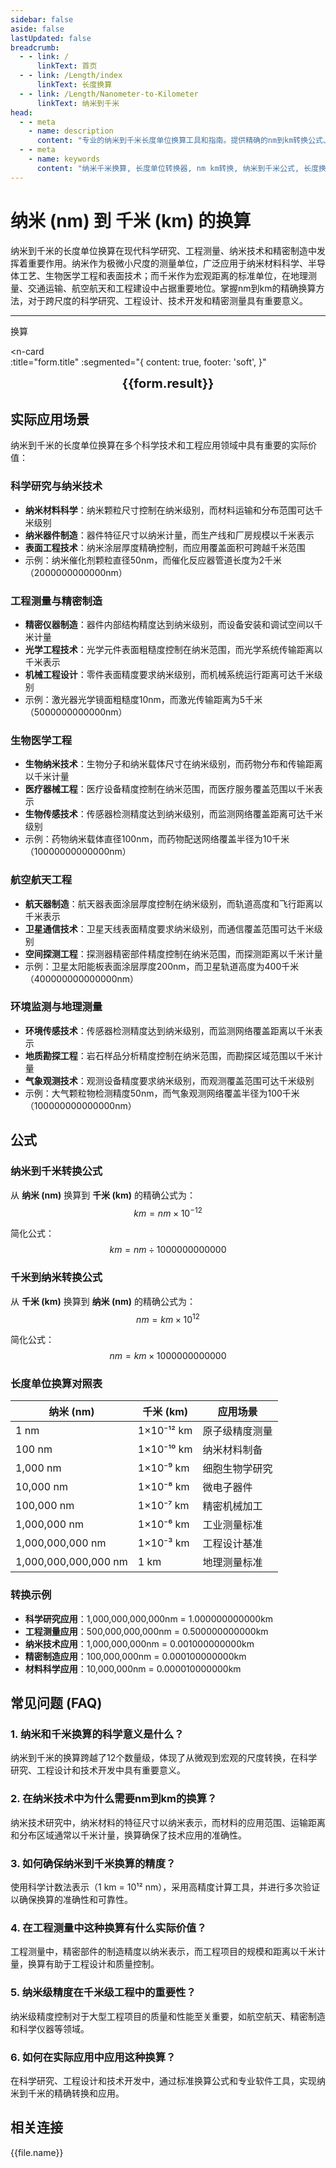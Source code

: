 ```yaml
---
sidebar: false
aside: false
lastUpdated: false
breadcrumb:
  - - link: /
      linkText: 首页
  - - link: /Length/index
      linkText: 长度换算
  - - link: /Length/Nanometer-to-Kilometer
      linkText: 纳米到千米
head:
  - - meta
    - name: description
      content: "专业的纳米到千米长度单位换算工具和指南。提供精确的nm到km转换公式、实际应用场景和详细计算示例。适用于科学研究、工程测量、纳米技术和精密制造等领域的长度单位转换需求。"
  - - meta
    - name: keywords
      content: "纳米千米换算, 长度单位转换器, nm km转换, 纳米到千米公式, 长度换算表, 单位转换工具, 纳米千米计算器, 科学计量单位, 工程测量换算, 纳米技术应用, 精密制造测量, 长度单位对照表, 纳米千米转换器, 距离单位换算, 长度计算工具"
---
```

# 纳米 (nm) 到 千米 (km) 的换算

纳米到千米的长度单位换算在现代科学研究、工程测量、纳米技术和精密制造中发挥着重要作用。纳米作为极微小尺度的测量单位，广泛应用于纳米材料科学、半导体工艺、生物医学工程和表面技术；而千米作为宏观距离的标准单位，在地理测量、交通运输、航空航天和工程建设中占据重要地位。掌握nm到km的精确换算方法，对于跨尺度的科学研究、工程设计、技术开发和精密测量具有重要意义。

---
<script setup>
import { onMounted, reactive, inject, ref } from 'vue'
import { NButton, NForm, NFormItem, NInput, NInputNumber, NSelect, NCard, useMessage,NGrid ,NGi } from 'naive-ui'
import { defineClientComponent } from 'vitepress'
import { Length } from '../../files';
const seoKey = ['单位转换器','单位换算','长度单位转换器','长度单位转换','尺寸换算','长度单位换算','长度单位换算表','纳米千米','纳米和千米','纳米单位','一纳米等于多少千米','纳米到千米换算','nm km','纳米和千米的换算单位','纳米千米转换','km是什么单位','纳米和千米','纳米换算','nm','千米单位','长度换算公式','纳米转千米','千米换算','纳米计算器','千米计算器','长度单位','纳米到千米公式','千米转换器','纳米千米对照表','长度转换','单位换算表','纳米千米换算器','千米长度','纳米长度','长度计算','单位转换公式','纳米千米计算','长度换算器','千米单位换算','纳米单位换算','长度单位转换表','纳米千米转换表']
const convert = inject('convert')

const form = reactive({
  number: null,
  result: '',
  title: '纳米 (nm) 到 千米 (km) 的换算'
})

const convertHandler = () => {
  if (form.number !== null && !isNaN(form.number)) {
    const convertedValue = parseFloat(form.number) / 1000000000000
    form.result = `${form.number}nm = ${convertedValue.toFixed(12)}km`
  } else {
    form.result = '请输入有效的数值。'
  }
}
</script>

<n-form size="large" :model="form">
  <n-form-item label="纳米 (nm)">
    <n-input-number v-model:value="form.number" placeholder="输入纳米" style="width: 100%" />
  </n-form-item>
  <n-form-item>
    <n-button type="info" @click="convertHandler" block>换算</n-button>
  </n-form-item>
</n-form>

<n-card  
  :title="form.title"
  :segmented="{
    content: true,
    footer: 'soft',
  }"
>
  <div  style="text-align:center;font-size:20px;">
    <strong>{{form.result}}</strong>
  </div>
    <template #footer>
    <div>
      <span v-for="item of seoKey">{{item}}，</span>
    </div>
  </template>
</n-card>

## 实际应用场景

纳米到千米的长度单位换算在多个科学技术和工程应用领域中具有重要的实际价值：

### 科学研究与纳米技术
- **纳米材料科学**：纳米颗粒尺寸控制在纳米级别，而材料运输和分布范围可达千米级别
- **纳米器件制造**：器件特征尺寸以纳米计量，而生产线和厂房规模以千米表示
- **表面工程技术**：纳米涂层厚度精确控制，而应用覆盖面积可跨越千米范围
- 示例：纳米催化剂颗粒直径50nm，而催化反应器管道长度为2千米（2000000000000nm）

### 工程测量与精密制造
- **精密仪器制造**：器件内部结构精度达到纳米级别，而设备安装和调试空间以千米计量
- **光学工程技术**：光学元件表面粗糙度控制在纳米范围，而光学系统传输距离以千米表示
- **机械工程设计**：零件表面精度要求纳米级别，而机械系统运行距离可达千米级别
- 示例：激光器光学镜面粗糙度10nm，而激光传输距离为5千米（5000000000000nm）

### 生物医学工程
- **生物纳米技术**：生物分子和纳米载体尺寸在纳米级别，而药物分布和传输距离以千米计量
- **医疗器械工程**：医疗设备精度控制在纳米范围，而医疗服务覆盖范围以千米表示
- **生物传感技术**：传感器检测精度达到纳米级别，而监测网络覆盖距离可达千米级别
- 示例：药物纳米载体直径100nm，而药物配送网络覆盖半径为10千米（10000000000000nm）

### 航空航天工程
- **航天器制造**：航天器表面涂层厚度控制在纳米级别，而轨道高度和飞行距离以千米表示
- **卫星通信技术**：卫星天线表面精度要求纳米级别，而通信覆盖范围可达千米级别
- **空间探测工程**：探测器精密部件精度控制在纳米范围，而探测距离以千米计量
- 示例：卫星太阳能板表面涂层厚度200nm，而卫星轨道高度为400千米（400000000000000nm）

### 环境监测与地理测量
- **环境传感技术**：传感器检测精度达到纳米级别，而监测网络覆盖距离以千米表示
- **地质勘探工程**：岩石样品分析精度控制在纳米范围，而勘探区域范围以千米计量
- **气象观测技术**：观测设备精度要求纳米级别，而观测覆盖范围可达千米级别
- 示例：大气颗粒物检测精度50nm，而气象观测网络覆盖半径为100千米（100000000000000nm）

## 公式

### 纳米到千米转换公式
从 **纳米 (nm)** 换算到 **千米 (km)** 的精确公式为：
$$ km = nm \times 10^{-12} $$

简化公式：
$$ km = nm \div 1000000000000 $$

### 千米到纳米转换公式
从 **千米 (km)** 换算到 **纳米 (nm)** 的精确公式为：
$$ nm = km \times 10^{12} $$

简化公式：
$$ nm = km \times 1000000000000 $$

### 长度单位换算对照表

| 纳米 (nm) | 千米 (km) | 应用场景 |
|-----------|-----------|----------|
| 1 nm | 1×10⁻¹² km | 原子级精度测量 |
| 100 nm | 1×10⁻¹⁰ km | 纳米材料制备 |
| 1,000 nm | 1×10⁻⁹ km | 细胞生物学研究 |
| 10,000 nm | 1×10⁻⁸ km | 微电子器件 |
| 100,000 nm | 1×10⁻⁷ km | 精密机械加工 |
| 1,000,000 nm | 1×10⁻⁶ km | 工业测量标准 |
| 1,000,000,000 nm | 1×10⁻³ km | 工程设计基准 |
| 1,000,000,000,000 nm | 1 km | 地理测量标准 |

### 转换示例
- **科学研究应用**：1,000,000,000,000nm = 1.000000000000km
- **工程测量应用**：500,000,000,000nm = 0.500000000000km
- **纳米技术应用**：1,000,000,000nm = 0.001000000000km
- **精密制造应用**：100,000,000nm = 0.000100000000km
- **材料科学应用**：10,000,000nm = 0.000010000000km

## 常见问题 (FAQ)

### 1. 纳米和千米换算的科学意义是什么？
纳米到千米的换算跨越了12个数量级，体现了从微观到宏观的尺度转换，在科学研究、工程设计和技术开发中具有重要意义。

### 2. 在纳米技术中为什么需要nm到km的换算？
纳米技术研究中，纳米材料的特征尺寸以纳米表示，而材料的应用范围、运输距离和分布区域通常以千米计量，换算确保了技术应用的准确性。

### 3. 如何确保纳米到千米换算的精度？
使用科学计数法表示（1 km = 10¹² nm），采用高精度计算工具，并进行多次验证以确保换算的准确性和可靠性。

### 4. 在工程测量中这种换算有什么实际价值？
工程测量中，精密部件的制造精度以纳米表示，而工程项目的规模和距离以千米计量，换算有助于工程设计和质量控制。

### 5. 纳米级精度在千米级工程中的重要性？
纳米级精度控制对于大型工程项目的质量和性能至关重要，如航空航天、精密制造和科学仪器等领域。

### 6. 如何在实际应用中应用这种换算？
在科学研究、工程设计和技术开发中，通过标准换算公式和专业软件工具，实现纳米到千米的精确转换和应用。

## 相关连接
<n-grid x-gap="12" :cols="2">
  <n-gi v-for="(file, index) in Length" :key="index">
    <n-button
      text
      tag="a"
      :href="file.path"
      type="info"
    >
      {{file.name}}
    </n-button>
  </n-gi>
</n-grid>